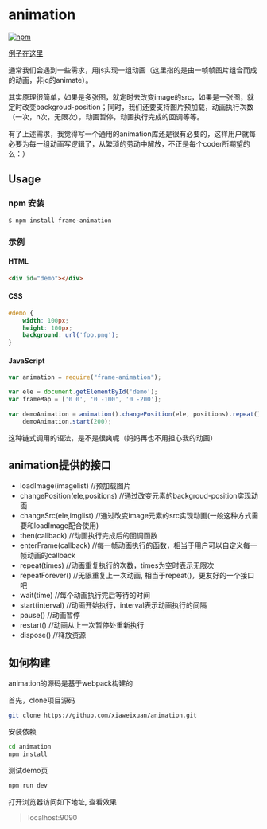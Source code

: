 animation
=========

[![npm](https://img.shields.io/npm/v/frame-animation.svg?style=flat-square)](https://www.npmjs.com/package/frame-animation)

[例子在这里](http://ustbhuangyi.github.io/animation/demo/)

通常我们会遇到一些需求，用js实现一组动画（这里指的是由一帧帧图片组合而成的动画，非jq的animate）。

其实原理很简单，如果是多张图，就定时去改变image的src，如果是一张图，就定时改变backgroud-position；同时，我们还要支持图片预加载，动画执行次数（一次，n次，无限次），动画暂停，动画执行完成的回调等等。

有了上述需求，我觉得写一个通用的animation库还是很有必要的，这样用户就每必要为每一组动画写逻辑了，从繁琐的劳动中解放，不正是每个coder所期望的么：）

## Usage

### npm 安装

```
$ npm install frame-animation
```

### 示例

#### HTML

```html
<div id="demo"></div>
```

#### CSS

```css
#demo {
    width: 100px;
    height: 100px;
    background: url('foo.png');
}
```

#### JavaScript

``` javascript
var animation = require("frame-animation");

var ele = document.getElementById('demo');
var frameMap = ['0 0', '0 -100', '0 -200'];
    
var demoAnimation = animation().changePosition(ele, positions).repeat();
    demoAnimation.start(200);

```
这种链式调用的语法，是不是很爽呢（妈妈再也不用担心我的动画）

## animation提供的接口

* loadImage(imagelist)  //预加载图片
* changePosition(ele,positions)  //通过改变元素的backgroud-position实现动画
* changeSrc(ele,imglist) //通过改变image元素的src实现动画(一般这种方式需要和loadImage配合使用)
* then(callback) //动画执行完成后的回调函数
* enterFrame(callback) //每一帧动画执行的函数，相当于用户可以自定义每一帧动画的callback
* repeat(times) //动画重复执行的次数，times为空时表示无限次
* repeatForever() //无限重复上一次动画, 相当于repeat()，更友好的一个接口吧
* wait(time) //每个动画执行完后等待的时间
* start(interval) //动画开始执行，interval表示动画执行的间隔
* pause() //动画暂停
* restart() //动画从上一次暂停处重新执行
* dispose() //释放资源

## 如何构建
animation的源码是基于webpack构建的

首先，clone项目源码
```bash
git clone https://github.com/xiaweixuan/animation.git
```

安装依赖
```bash
cd animation
npm install
```
测试demo页

```bash
npm run dev
```
打开浏览器访问如下地址, 查看效果

> localhost:9090
